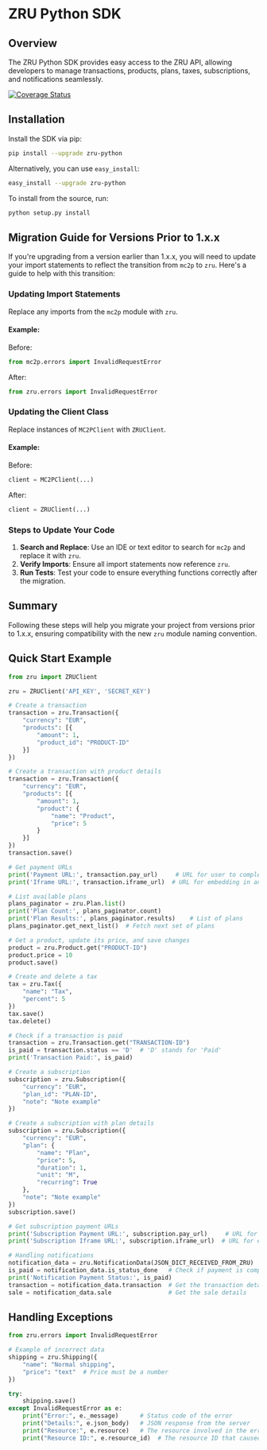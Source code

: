 
# ZRU Python SDK

## Overview

The ZRU Python SDK provides easy access to the ZRU API, allowing developers to manage transactions, products, plans, taxes, subscriptions, and notifications seamlessly.

[![Coverage Status](https://coveralls.io/repos/github/zru/zru-python/badge.svg?branch=master)](https://coveralls.io/github/zru/zru-python?branch=master)

## Installation

Install the SDK via pip:

```bash
pip install --upgrade zru-python
```

Alternatively, you can use `easy_install`:

```bash
easy_install --upgrade zru-python
```

To install from the source, run:

```bash
python setup.py install
```

## Migration Guide for Versions Prior to 1.x.x

If you're upgrading from a version earlier than 1.x.x, you will need to update your import statements to reflect the transition from `mc2p` to `zru`. Here's a guide to help with this transition:

### Updating Import Statements

Replace any imports from the `mc2p` module with `zru`.

#### Example:

Before:
```python
from mc2p.errors import InvalidRequestError
```
After:
```python
from zru.errors import InvalidRequestError
```

### Updating the Client Class

Replace instances of `MC2PClient` with `ZRUClient`.

#### Example:

Before:
```python
client = MC2PClient(...)
```

After:
```python
client = ZRUClient(...)
```

### Steps to Update Your Code

1. **Search and Replace**: Use an IDE or text editor to search for `mc2p` and replace it with `zru`.
2. **Verify Imports**: Ensure all import statements now reference `zru`.
3. **Run Tests**: Test your code to ensure everything functions correctly after the migration.

## Summary

Following these steps will help you migrate your project from versions prior to 1.x.x, ensuring compatibility with the new `zru` module naming convention.

## Quick Start Example

```python
from zru import ZRUClient

zru = ZRUClient('API_KEY', 'SECRET_KEY')

# Create a transaction
transaction = zru.Transaction({
    "currency": "EUR",
    "products": [{
        "amount": 1,
        "product_id": "PRODUCT-ID"
    }]
})

# Create a transaction with product details
transaction = zru.Transaction({
    "currency": "EUR",
    "products": [{
        "amount": 1,
        "product": {
            "name": "Product",
            "price": 5
        }
    }]
})
transaction.save()

# Get payment URLs
print('Payment URL:', transaction.pay_url)     # URL for user to complete the payment
print('Iframe URL:', transaction.iframe_url)  # URL for embedding in an iframe

# List available plans
plans_paginator = zru.Plan.list()
print('Plan Count:', plans_paginator.count)
print('Plan Results:', plans_paginator.results)    # List of plans
plans_paginator.get_next_list()  # Fetch next set of plans

# Get a product, update its price, and save changes
product = zru.Product.get("PRODUCT-ID")
product.price = 10
product.save()

# Create and delete a tax
tax = zru.Tax({
    "name": "Tax",
    "percent": 5
})
tax.save()
tax.delete()

# Check if a transaction is paid
transaction = zru.Transaction.get("TRANSACTION-ID")
is_paid = transaction.status == 'D'  # 'D' stands for 'Paid'
print('Transaction Paid:', is_paid)

# Create a subscription
subscription = zru.Subscription({
    "currency": "EUR",
    "plan_id": "PLAN-ID",
    "note": "Note example"
})

# Create a subscription with plan details
subscription = zru.Subscription({
    "currency": "EUR",
    "plan": {
        "name": "Plan",
        "price": 5,
        "duration": 1,
        "unit": "M",
        "recurring": True
    },
    "note": "Note example"
})
subscription.save()

# Get subscription payment URLs
print('Subscription Payment URL:', subscription.pay_url)     # URL for user to complete the subscription payment
print('Subscription Iframe URL:', subscription.iframe_url)  # URL for embedding in an iframe

# Handling notifications
notification_data = zru.NotificationData(JSON_DICT_RECEIVED_FROM_ZRU)
is_paid = notification_data.is_status_done   # Check if payment is completed
print('Notification Payment Status:', is_paid)
transaction = notification_data.transaction  # Get the transaction details
sale = notification_data.sale                # Get the sale details
```

## Handling Exceptions

```python
from zru.errors import InvalidRequestError

# Example of incorrect data
shipping = zru.Shipping({
    "name": "Normal shipping",
    "price": "text"  # Price must be a number
})

try:
    shipping.save()
except InvalidRequestError as e:
    print("Error:", e._message)      # Status code of the error
    print("Details:", e.json_body)   # JSON response from the server
    print("Resource:", e.resource)   # The resource involved in the error
    print("Resource ID:", e.resource_id)  # The resource ID that caused the error
```
